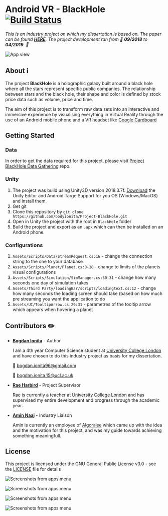 # Android VR - BlackHole [![Build Status](https://travis-ci.com/bodyionita/Project-BlackHole.svg?branch=master)](https://travis-ci.com/bodyionita/Project-BlackHole)

*This is an industry project on which my dissertation is based on. The paper can be found [***HERE***](https://drive.google.com/file/d/17fM2qNF6F9nBIIymw9ciUfRFP3HBxboI/view?usp=sharing).
The project development ran from :calendar: __09/2018__ to __04/2019__. :calendar:*

![App view](https://github.com/bodyionita/Project-BlackHole/blob/master/app_tooltip.JPG)

## About :information_source:

The project **BlackHole** is a holographic galaxy built around a black hole where all the stars represent 
specific public companies. The relationship between stars and the black hole, their shape 
and color is defined by stock price data such as volume, price and time.

The aim of this project is to transform raw data sets into an interactive and immersive experience by 
visualising everything in Virtual Reality through the use of an Android mobile phone and a VR headset like
[Google Cardboard](https://vr.google.com/cardboard/)


## Getting Started

### Data

In order to get the data required for this project, please visit [Project BlackHole Data Gathering](https://github.com/bodyionita/Project-BlackHole-DataGathering) repo.

### Unity

1. The project was build using Unity3D version 2018.3.7f. [Download](https://unity3d.com/unity/whats-new/2018.3.7) the Unity Editor and Android Targe Support for you OS (Windows/MacOS) and install them.
2. Get git
3. Clone this repository by `git clone https://github.com/bodyionita/Project-BlackHole.git`
4. Open in Unity the project with the root in `BlackHole` folder
5. Build the project and export as an `.apk` which can then be installed on an Android phone.

### Configurations
1. `Assets/Scripts/Data/StreamRequest.cs:16` - change the connection string to the one to your database 
2. `Assets/Scripts/Planet/Planet.cs:8-18` - change to limits of the planets visual configurations
3. `Assets/Scripts/Simulation/SimManager.cs:30-31` - change how many seconds one day of simulation takes
4. `Assets/Third Party/loadingBar/scripts/loadingtext.cs:12` - change how many seconds the loading screen should take (based on how much pre streaming you want the application to do
5. `Assets/UI/TooltipArrow.cs:29:31` - parametres of the tooltip arrow which appears when hovering a planet


## Contributors :pencil2:

- **[Bogdan Ionita](https://www.linkedin.com/in/bionita/)** - Author 

    I am a 4th year Computer Science student at [University College London](https://www.ucl.ac.uk/) 
    and have chosen to do this industry project as basis for my dissertation.

    :e-mail:  bogdan.ionita96@gmail.com

    :e-mail:  bogdan.ionita.15@ucl.ac.uk
    
- **[Rae Harbird](http://www.cs.ucl.ac.uk/people/R.Harbird.html/)** - Project Supervisor
    
    Rae is currently a teacher at [University College London](https://www.ucl.ac.uk/) and has supervised
    my entire development and progress through the academic year.
    
- **[Amin Naaj](https://www.linkedin.com/in/amin-n-87375b116/)** - Industry Liaison

    Amin is currently an employee of [Algoraise](https://algoraise.com/) which came up with the idea
    and the motivation for this project, and was my guide towards achieving something meaningfull.

## License

This project is licensed under the GNU General Public License v3.0 - see the [LICENSE](LICENSE)
file for details



![Screenshots from apps menu](https://github.com/bodyionita/Project-BlackHole/blob/master/app_phone.jpg)

![Screenshots from apps menu](https://github.com/bodyionita/Project-BlackHole/blob/master/data_gatherer_architecture.jpg)

![Screenshots from apps menu](https://github.com/bodyionita/Project-BlackHole/blob/master/application_architecture.jpg)

![Screenshots from apps menu](https://github.com/bodyionita/Project-BlackHole/blob/master/database_model.jpg)



